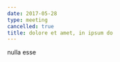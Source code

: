 ```yaml
---
date: 2017-05-28
type: meeting
cancelled: true
title: dolore et amet, in ipsum do
---
```

nulla esse